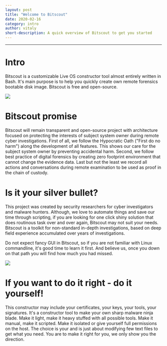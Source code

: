 ```yaml
---
layout: post
title: "Welcome to Bitscout"
date: 2020-02-16
category: intro
author: vitaly
short-description: A quick overview of Bitscout to get you started
---
```


-----
# Intro #  
Bitscout is a customizable Live OS constructor tool almost entirely written in Bash. It's main purpose is to help you quickly create own remote forensics bootable disk image. Bitscout is free and open-source.  

<img class="img-responsive col-6 col-mx-auto" src="../assets/bitscout_boot_menu.jpg"/>

# Bitscout promise #  
Bitscout will remain transparent and open-source project with architecture focused on protecting the interests of subject system owner during remote cyber investigations. First of all, we follow the Hypocratic Oath ("First do no harm") along the development of all features. This shows our care for the subject system owner by preventing accidental harm. Second, we follow best practice of digital forensics by creating zero footprint environment that cannot change the evidence data. Last but not the least we record all actions and conversations during remote examination to be used as proof in the chain of custody.


# Is it your silver bullet? #  
This project was created by security researchers for cyber investigators and malware hunters. Although, we love to automate things and save our time through scripting, if you are looking for one click shiny solution that does routinous task over and over again, Bitscout may not suit your needs. Bitscout is a toolkit for non-standard in-depth investigations, based on deep field experience accumulated over years of investigations.

Do not expect fancy GUI in Bitscout, so if you are not familiar with Linux commandline, it's good time to learn it first. And believe us, once you down on that path you will find how much you had missed. 

<img class="img-responsive col-xs col-mx-auto" src="../assets/nbnw.jpg"/>

# If you want to do it right - do it yourself! #  
This constructor may include your certificates, your keys, your tools, your signatures. It's a constructor tool to make your own sharp malware ninja blade. Make it light, make it heavy stuffed with all possible tools. Make it manual, make it scripted. Make it isolated or give yourself full permissions on the host. The choice is your and is just about modifying few text files to get what you need. You are to make it right for you, we only show you the direction.


